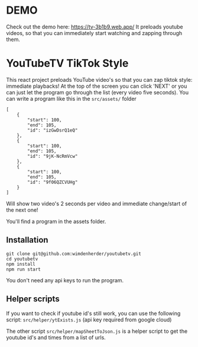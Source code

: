 # DEMO

Check out the demo here: https://tv-3b1b9.web.app/
It preloads youtube videos, so that you can immediately start watching and zapping through them.

# YouTubeTV TikTok Style

This react project preloads YouTube video's so that you can zap tiktok style: immediate playbacks! At the top of the screen you can click 'NEXT' or you can just let the program go through the list (every video five seconds). You can write a program like this in the `src/assets/` folder

```
[
    {
        "start": 100,
        "end": 105,
        "id": "izGwDsrQ1eQ"
    },
    {
        "start": 100,
        "end": 105,
        "id": "9jK-NcRmVcw"
    },
    {
        "start": 100,
        "end": 105,
        "id": "9f06QZCVUHg"
    }
]
```

Will show two video's 2 seconds per video and immediate change/start of the next one!

You'll find a program in the assets folder.

## Installation

```
git clone git@github.com:wimdenherder/youtubetv.git
cd youtubetv
npm install
npm run start
```

You don't need any api keys to run the program.

## Helper scripts

If you want to check if youtube id's still work, you can use the following script: `src/helper/ytExists.js` (api key required from google cloud)

The other script `src/helper/mapSheetToJson.js` is a helper script to get the youtube id's and times from a list of urls.
